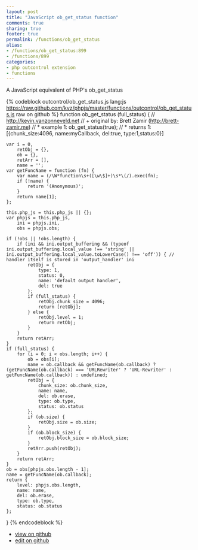 ```yaml
---
layout: post
title: "JavaScript ob_get_status function"
comments: true
sharing: true
footer: true
permalink: /functions/ob_get_status
alias:
- /functions/ob_get_status:899
- /functions/899
categories:
- php outcontrol extension
- functions
---
```

A JavaScript equivalent of PHP's ob_get_status

<!-- more -->

{% codeblock outcontrol/ob_get_status.js lang:js https://raw.github.com/kvz/phpjs/master/functions/outcontrol/ob_get_status.js raw on github %}
function ob_get_status (full_status) {
    // http://kevin.vanzonneveld.net
    // +   original by: Brett Zamir (http://brett-zamir.me)
    // *     example 1: ob_get_status(true);
    // *     returns 1: [{chunk_size:4096, name:myCallback, del:true, type:1,status:0}]

    var i = 0,
        retObj = {},
        ob = {},
        retArr = [],
        name = '';
    var getFuncName = function (fn) {
        var name = (/\W*function\s+([\w\$]+)\s*\(/).exec(fn);
        if (!name) {
            return '(Anonymous)';
        }
        return name[1];
    };

    this.php_js = this.php_js || {};
    var phpjs = this.php_js,
        ini = phpjs.ini,
        obs = phpjs.obs;

    if (!obs || !obs.length) {
        if (ini && ini.output_buffering && (typeof ini.output_buffering.local_value !== 'string' || ini.output_buffering.local_value.toLowerCase() !== 'off')) { // handler itself is stored in 'output_handler' ini
            retObj = {
                type: 1,
                status: 0,
                name: 'default output handler',
                del: true
            };
            if (full_status) {
                retObj.chunk_size = 4096;
                return [retObj];
            } else {
                retObj.level = 1;
                return retObj;
            }
        }
        return retArr;
    }
    if (full_status) {
        for (i = 0; i < obs.length; i++) {
            ob = obs[i];
            name = ob.callback && getFuncName(ob.callback) ? (getFuncName(ob.callback) === 'URLRewriter' ? 'URL-Rewriter' : getFuncName(ob.callback)) : undefined;
            retObj = {
                chunk_size: ob.chunk_size,
                name: name,
                del: ob.erase,
                type: ob.type,
                status: ob.status
            };
            if (ob.size) {
                retObj.size = ob.size;
            }
            if (ob.block_size) {
                retObj.block_size = ob.block_size;
            }
            retArr.push(retObj);
        }
        return retArr;
    }
    ob = obs[phpjs.obs.length - 1];
    name = getFuncName(ob.callback);
    return {
        level: phpjs.obs.length,
        name: name,
        del: ob.erase,
        type: ob.type,
        status: ob.status
    };
}
{% endcodeblock %}

 - [view on github](https://github.com/kvz/phpjs/blob/master/functions/outcontrol/ob_get_status.js)
 - [edit on github](https://github.com/kvz/phpjs/edit/master/functions/outcontrol/ob_get_status.js)

